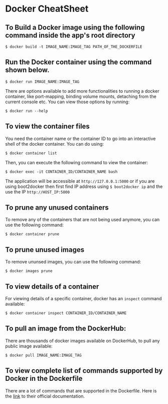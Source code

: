 # Docker CheatSheet

## To Build a Docker image using the following command inside the app's root directory

```
$ docker build -t IMAGE_NAME:IMAGE_TAG PATH_OF_THE_DOCKERFILE
```

## Run the Docker container using the command shown below.

```
$ docker run IMAGE_NAME:IMAGE_TAG
```

There are options available to add more functionalities to running a docker container, like port-mapping, binding volume mounts, detaching from the current console etc. 
You can view those options by running: 

```
$ docker run --help
```

## To view the container files 

You need the container name or the container ID to go into an interactive shell of the docker container. You can do using:

```
$ docker container list
```

Then, you can execute the following command to view the container:

```
$ docker exec -it CONTAINER_ID/CONTAINER_NAME bash
```

The application will be accessible at `http://127.0.0.1:5000` or if you are using boot2docker then first find IP address using ```$ boot2docker ip``` and the use the IP `http://HOST_IP:5000`

## To prune any unused containers 

To remove any of the containers that are not being used anymore, you can use the following command: 

```
$ docker container prune
```

## To prune unused images

To remove ununsed images, you can use the following command:

```
$ docker images prune
```

## To view details of a container

For viewing details of a specific container, docker has an `inspect` command available: 

```
$ docker container inspect CONTAINER_ID/CONTAINER_NAME
```

## To pull an image from the DockerHub: 

There are thousands of docker images available on DockerHub, to pull any public image available: 

```
$ docker pull IMAGE_NAME:IMAGE_TAG
```

## To view complete list of commands supported by Docker in the Dockerfile

There are a lot of commands that are supported in the Dockerfile. Here is the [link](https://docs.docker.com/engine/reference/builder/) to their official documentation.